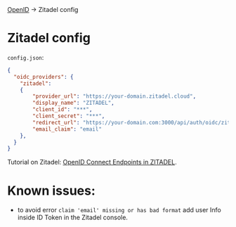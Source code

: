 <div class="breadcrumbs">
    <a href="/administration-guide/openid">OpenID</a>
    → Zitadel config
</div>

# Zitadel config

`config.json`:
```json
{
  "oidc_providers": {
    "zitadel":
    {
        "provider_url": "https://your-domain.zitadel.cloud",
        "display_name": "ZITADEL",
        "client_id": "***",
        "client_secret": "***",
        "redirect_url": "https://your-domain.com:3000/api/auth/oidc/zitadel/redirect",
        "email_claim": "email"
    },
  }
}
```

Tutorial on Zitadel: [OpenID Connect Endpoints in ZITADEL](https://zitadel.com/docs/apis/openidoauth/endpoints).

# Known issues: 
* to avoid error `claim 'email' missing or has bad format` add user Info inside ID Token in the Zitadel console.
